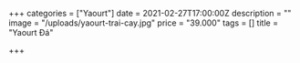 +++
categories = ["Yaourt"]
date = 2021-02-27T17:00:00Z
description = ""
image = "/uploads/yaourt-trai-cay.jpg"
price = "39.000"
tags = []
title = "Yaourt Đá"

+++
